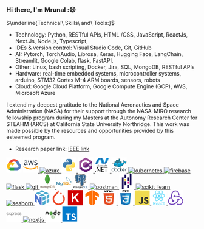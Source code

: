 ### Hi there, I'm Mrunal :😄

  
$\underline{Technical\ Skills\ and\ Tools:}$ 

- Technology: Python, RESTful APIs, HTML /CSS, JavaScript, ReactJs, Next.Js, Node.js, Typescript, 
- IDEs & version control: Visual Studio Code, Git, GitHub
- AI: Pytorch, TorchAudio, Librosa, Keras, Hugging Face, LangChain, Streamlit, Google Colab, flask, FastAPI.
- Other: Linux, bash scripting, Docker, Jira, SQL, MongoDB, RESTful APIs
- Hardware: real-time embedded systems, microcontroller systems, arduino, STM32 Cortex M-4 ARM boards, sensors, robots
- Cloud: Google Cloud Platform, Google Compute Engine (GCP), AWS, Microsoft Azure 

  
I extend my deepest gratitude to the National Aeronautics and Space Administration (NASA) for their support through the NASA-MIRO research fellowship program during my Masters at the Autonomy Research Center for STEAHM (ARCS) at California State University Northridge. This work was made possible by the resources and opportunities provided by this esteemed program.

- Research paper link:  [IEEE link](https://ieeexplore.ieee.org/document/10292462)
<!-- Glitch Web-developement projects: [Click here to view](https://glitch.com/@mrunalgavali.927)
 - Portfolio link: [Click here to view](https://mrunal-resume-website.glitch.me/)  -->

<!--
$\underline{PM\ Skills:}$ 
-  Microsoft Office 365 Suite and Apps, MS Project, Github Project, Jira, Kanban, Trello, Scribe, Miro board, Product Requirement Document (PRD), Airtable, MS Teams, Slack, Discord, Looker Studio, Power BI, Software development life cycle (SDLC), AI Life cycle, Agile & Waterfall Methodologies, Problem-solving, Team Leadership, Customer Research, User Feedback Analysis, Risk management, Budgeting and scheduling,  Communication, Time management, Stakeholder Management and Continuous Process improvement. 
-->
 
<!-- 
$\underline{Research\ Links:}$ -->

<!-- M. P. Gavali and A. Verma, "Automatic Recognition of Emotions in Speech With Large Self-Supervised Learning Transformer Models," IEEE International Conference on Artificial Intelligence, Blockchain, and Internet of Things (AIBThings), Sep 16-17, 2023, Michigan, USA. --> 

<!--
M. P. Gavali and A. Verma, "Automatic Recognition of Emotions in Speech With Large Self-Supervised Learning Transformer Models," 2023 IEEE International Conference on Artificial Intelligence, Blockchain, and Internet of Things (AIBThings), Mount Pleasant, MI, USA, 2023, pp. 1-7, doi: 10.1109/AIBThings58340.2023.10292462. [IEEE link](https://ieeexplore.ieee.org/document/10292462)
--> 
 

<!--

Big Data on Contract Interpretation: https://papers.ssrn.com/sol3/papers.cfm?abstract_id=4465559


## <img height="40" src="https://raw.githubusercontent.com/innng/innng/master/assets/kyubey.gif"/> Welcome to my github profile

<div align="center">
<img src="https://github.com/raghavk16/raghavk16/blob/master/octo.gif" alt="GitHub Logo" width="150" height="150" />
</div> 
-->

<!--
**Mrunal-G/Mrunal-G** is a ✨ _special_ ✨ repository because its `README.md` (this file) appears on your GitHub profile.

Here are some ideas to get you started:

- 🔭 I’m currently working on ...
- 🌱 I’m currently learning ...
- 👯 I’m looking to collaborate on ...
- 🤔 I’m looking for help with ...
- 💬 Ask me about ...
- 📫 How to reach me: ...
- 😄 Pronouns: ...
- ⚡ Fun fact: ...



<!-- 

github-readme-stats-tau-dusky.vercel.app


![Mrunal's github stats](https://github-readme-stats-tau-dusky.vercel.app/api?username=Mrunal-G&show_icons=true&hide_border=true)
<br /> 




- SQL: https://sqlbolt.com/  



![visitors](https://visitor-badge.laobi.icu/badge?page_id=Mrunal-G.Mrunal-G) 

--> 

<p align="left">   
    <a href="https://cloud.google.com/" target="_blank" rel="noreferrer"> <img src="https://raw.githubusercontent.com/devicons/devicon/master/icons/googlecloud/googlecloud-original.svg" alt="Google Cloud Platform" width="40" height="40"/></a>
    <a href="https://aws.amazon.com" target="_blank" rel="noreferrer"> <img src="https://raw.githubusercontent.com/devicons/devicon/master/icons/amazonwebservices/amazonwebservices-original-wordmark.svg" alt="aws" width="40" height="40"/> </a>
    <a href="https://azure.microsoft.com/en-in/" target="_blank" rel="noreferrer"> <img src="https://www.vectorlogo.zone/logos/microsoft_azure/microsoft_azure-icon.svg" alt="azure" width="40" height="40"/> </a> 
    <a href="https://www.python.org" target="_blank" rel="noreferrer"> <img src="https://raw.githubusercontent.com/devicons/devicon/master/icons/python/python-original.svg" alt="python" width="40" height="40"/> </a> 
    <a href="https://docs.microsoft.com/en-us/dotnet/csharp/" target="_blank" rel="noreferrer"> <img src="https://raw.githubusercontent.com/devicons/devicon/master/icons/csharp/csharp-original.svg" alt="csharp" width="40" height="40"/> </a> 
    <a href="https://dotnet.microsoft.com/" target="_blank" rel="noreferrer"> <img src="https://raw.githubusercontent.com/devicons/devicon/master/icons/dot-net/dot-net-original-wordmark.svg" alt="dotnet" width="40" height="40"/> </a>
    <a href="https://www.docker.com/" target="_blank" rel="noreferrer"> <img src="https://raw.githubusercontent.com/devicons/devicon/master/icons/docker/docker-original-wordmark.svg" alt="docker" width="40" height="40"/> </a>
    <a href="https://kubernetes.io" target="_blank" rel="noreferrer"> <img src="https://www.vectorlogo.zone/logos/kubernetes/kubernetes-icon.svg" alt="kubernetes" width="40" height="40"/> </a>
    <a href="https://firebase.google.com/" target="_blank" rel="noreferrer"> <img src="https://www.vectorlogo.zone/logos/firebase/firebase-icon.svg" alt="firebase" width="40" height="40"/> </a>
    <a href="https://flask.palletsprojects.com/" target="_blank" rel="noreferrer"> <img src="https://www.vectorlogo.zone/logos/pocoo_flask/pocoo_flask-icon.svg" alt="flask" width="40" height="40"/> </a> 
    <a href="https://git-scm.com/" target="_blank" rel="noreferrer"> <img src="https://www.vectorlogo.zone/logos/git-scm/git-scm-icon.svg" alt="git" width="40" height="40"/> </a> 
    <a href="https://www.mongodb.com/" target="_blank" rel="noreferrer"> <img src="https://raw.githubusercontent.com/devicons/devicon/master/icons/mongodb/mongodb-original-wordmark.svg" alt="mongodb" width="40" height="40"/> </a> 
    <a href="https://www.mysql.com/" target="_blank" rel="noreferrer"> <img src="https://raw.githubusercontent.com/devicons/devicon/master/icons/mysql/mysql-original-wordmark.svg" alt="mysql" width="40" height="40"/> </a> 
    <a href="https://www.postgresql.org" target="_blank" rel="noreferrer"> <img src="https://raw.githubusercontent.com/devicons/devicon/master/icons/postgresql/postgresql-original-wordmark.svg" alt="postgresql" width="40" height="40"/> </a>
    <a href="https://postman.com" target="_blank" rel="noreferrer"> <img src="https://www.vectorlogo.zone/logos/getpostman/getpostman-icon.svg" alt="postman" width="40" height="40"/> </a>
        <a href="https://pandas.pydata.org/" target="_blank" rel="noreferrer"> <img src="https://raw.githubusercontent.com/devicons/devicon/2ae2a900d2f041da66e950e4d48052658d850630/icons/pandas/pandas-original.svg" alt="pandas" width="40" height="40"/> </a> 
        <a href="https://scikit-learn.org/" target="_blank" rel="noreferrer"> <img src="https://upload.wikimedia.org/wikipedia/commons/0/05/Scikit_learn_logo_small.svg" alt="scikit_learn" width="40" height="40"/> </a>
        <a href="https://seaborn.pydata.org/" target="_blank" rel="noreferrer"> <img src="https://seaborn.pydata.org/_images/logo-mark-lightbg.svg" alt="seaborn" width="40" height="40"/> </a> 
        <a href="https://numpy.org/" target="_blank" rel="noreferrer"><img src="https://raw.githubusercontent.com/devicons/devicon/master/icons/numpy/numpy-original.svg" alt="NumPy" width="40" height="40"/></a>
        <a href="https://pytorch.org/" target="_blank" rel="noreferrer"> <img src="https://raw.githubusercontent.com/devicons/devicon/master/icons/pytorch/pytorch-original.svg" alt="PyTorch" width="40" height="40"/></a>
        <a href="https://keras.io/" target="_blank" rel="noreferrer"><img src="https://raw.githubusercontent.com/devicons/devicon/master/icons/keras/keras-original.svg" alt="Keras" width="40" height="40"/></a>
        <a href="https://www.tensorflow.org/" target="_blank" rel="noreferrer"><img src="https://raw.githubusercontent.com/devicons/devicon/master/icons/tensorflow/tensorflow-original.svg" alt="TensorFlow" width="40" height="40"/></a>
        <a href="https://www.w3.org/html/" target="_blank" rel="noreferrer"> <img src="https://raw.githubusercontent.com/devicons/devicon/master/icons/html5/html5-original-wordmark.svg" alt="html5" width="40" height="40"/> </a> 
        <a href="https://www.w3schools.com/css/" target="_blank" rel="noreferrer"> <img src="https://raw.githubusercontent.com/devicons/devicon/master/icons/css3/css3-original-wordmark.svg" alt="css3" width="40" height="40"/> </a> 
        <a href="https://developer.mozilla.org/en-US/docs/Web/JavaScript" target="_blank" rel="noreferrer"> <img src="https://raw.githubusercontent.com/devicons/devicon/master/icons/javascript/javascript-original.svg" alt="javascript" width="40" height="40"/> </a> 
        <a href="https://reactjs.org/" target="_blank" rel="noreferrer"> <img src="https://raw.githubusercontent.com/devicons/devicon/master/icons/react/react-original-wordmark.svg" alt="react" width="40" height="40"/> </a> 
        <a href="https://redux.js.org" target="_blank" rel="noreferrer"> <img src="https://raw.githubusercontent.com/devicons/devicon/master/icons/redux/redux-original.svg" alt="redux" width="40" height="40"/> </a> 
        <a href="https://expressjs.com" target="_blank" rel="noreferrer"> <img src="https://raw.githubusercontent.com/devicons/devicon/master/icons/express/express-original-wordmark.svg" alt="express" width="40" height="40"/> </a>
        <a href="https://nextjs.org/" target="_blank" rel="noreferrer"> <img src="https://cdn.worldvectorlogo.com/logos/nextjs-2.svg" alt="nextjs" width="40" height="40"/> </a> 
        <a href="https://nodejs.org" target="_blank" rel="noreferrer"> <img src="https://raw.githubusercontent.com/devicons/devicon/master/icons/nodejs/nodejs-original-wordmark.svg" alt="nodejs" width="40" height="40"/> </a>
        <a href="https://www.typescriptlang.org/" target="_blank" rel="noreferrer"> <img src="https://raw.githubusercontent.com/devicons/devicon/master/icons/typescript/typescript-original.svg" alt="typescript" width="40" height="40"/> </a>     
</p>
